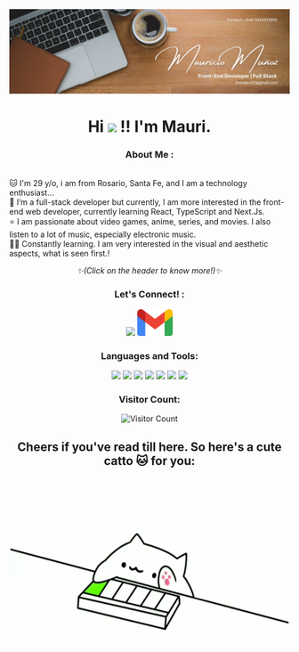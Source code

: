 <!-- Intro -->

<img src="https://github.com/jmauriciom/image/blob/main/1.png" />
<h1 align="center">Hi <img src="https://raw.githubusercontent.com/MartinHeinz/MartinHeinz/master/wave.gif" width="30px"> !! I'm Mauri.</h1>
<h3 align="center">About Me :</h3>  
 <p>
<br>🐱 I'm 29 y/o, i am from Rosario, Santa Fe, and I am a technology enthusiast...
<br>💫 I’m a full-stack developer but currently, I am more interested in the front-end web developer, currently learning React, TypeScript and Next.Js.
<br>⭐ I am passionate about video games, anime, series, and movies. I also listen to a lot of music, especially electronic music.
<br>👩‍💻 Constantly learning. I am very interested in the visual and aesthetic aspects, what is seen first.!
 <br> <p align="center"><i>✨(Click on the header to know more!)✨</i></p>
 </p>

<!-- Socials --> 

<h3 align="center">Let's Connect! :</h3>  
<div align="center">
<a href="https://www.linkedin.com/in/juan-mauricio-mu%C3%B1oz-0584b4237/" target="blank"><img src="https://cdn.jsdelivr.net/gh/devicons/devicon/icons/linkedin/linkedin-original.svg" style="height: 3rem"/></a>

<a href="mailto:jmmdev23@gmail.com" target="blank">
<img src="https://github.com/mahiiverse1/mahiiverse1/blob/main/Gmail_Logo_256px.png" style="height: 3rem"/>
</a>

</div>

<!-- Tech Stack --> 

<h3 align="Center">Languages and Tools:</h3>  
<p align="center">
  <img src="https://cdn.jsdelivr.net/gh/devicons/devicon/icons/html5/html5-original-wordmark.svg" style="height: 4rem"/>
  <img src="https://cdn.jsdelivr.net/gh/devicons/devicon/icons/css3/css3-original-wordmark.svg" style="height: 4rem"/>
  <img src="https://cdn.jsdelivr.net/gh/devicons/devicon/icons/javascript/javascript-plain.svg" style="height: 4rem"/>
  <img src="https://cdn.jsdelivr.net/gh/devicons/devicon/icons/bootstrap/bootstrap-plain-wordmark.svg"  style="height: 4rem"/>
  <img src="https://cdn.jsdelivr.net/gh/devicons/devicon/icons/react/react-original.svg" style="height: 4rem"/>
  <img src="https://cdn.jsdelivr.net/gh/devicons/devicon/icons/tailwindcss/tailwindcss-original-wordmark.svg" style="height: 4rem"/>
  <img src="https://cdn.jsdelivr.net/gh/devicons/devicon/icons/nextjs/nextjs-original-wordmark.svg" style="height: 4rem"/>
</p>



<!-- Visitor count -->
<div align="center">
<h3 align="center">Visitor Count: </h3> 

![Visitor Count](https://profile-counter.glitch.me/jmauriciom/count.svg)

 </div>

<!-- Catto gifs -->

<h2 align="center">Cheers if you've read till here. So here's a cute catto 🐱 for you:</h2>

<div align="center">
    <img src="https://github.com/mahiiverse1/mahiiverse1/blob/main/bongo-cat.gif" width="500" height="300"/>
      
</div>
